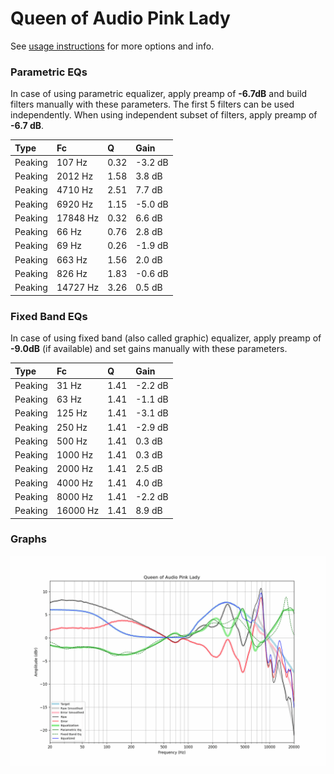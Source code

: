 # Queen of Audio Pink Lady
See [usage instructions](https://github.com/jaakkopasanen/AutoEq#usage) for more options and info.

### Parametric EQs
In case of using parametric equalizer, apply preamp of **-6.7dB** and build filters manually
with these parameters. The first 5 filters can be used independently.
When using independent subset of filters, apply preamp of **-6.7 dB**.

| Type    | Fc       |    Q | Gain    |
|:--------|:---------|:-----|:--------|
| Peaking | 107 Hz   | 0.32 | -3.2 dB |
| Peaking | 2012 Hz  | 1.58 | 3.8 dB  |
| Peaking | 4710 Hz  | 2.51 | 7.7 dB  |
| Peaking | 6920 Hz  | 1.15 | -5.0 dB |
| Peaking | 17848 Hz | 0.32 | 6.6 dB  |
| Peaking | 66 Hz    | 0.76 | 2.8 dB  |
| Peaking | 69 Hz    | 0.26 | -1.9 dB |
| Peaking | 663 Hz   | 1.56 | 2.0 dB  |
| Peaking | 826 Hz   | 1.83 | -0.6 dB |
| Peaking | 14727 Hz | 3.26 | 0.5 dB  |

### Fixed Band EQs
In case of using fixed band (also called graphic) equalizer, apply preamp of **-9.0dB**
(if available) and set gains manually with these parameters.

| Type    | Fc       |    Q | Gain    |
|:--------|:---------|:-----|:--------|
| Peaking | 31 Hz    | 1.41 | -2.2 dB |
| Peaking | 63 Hz    | 1.41 | -1.1 dB |
| Peaking | 125 Hz   | 1.41 | -3.1 dB |
| Peaking | 250 Hz   | 1.41 | -2.9 dB |
| Peaking | 500 Hz   | 1.41 | 0.3 dB  |
| Peaking | 1000 Hz  | 1.41 | 0.3 dB  |
| Peaking | 2000 Hz  | 1.41 | 2.5 dB  |
| Peaking | 4000 Hz  | 1.41 | 4.0 dB  |
| Peaking | 8000 Hz  | 1.41 | -2.2 dB |
| Peaking | 16000 Hz | 1.41 | 8.9 dB  |

### Graphs
![](./Queen%20of%20Audio%20Pink%20Lady.png)